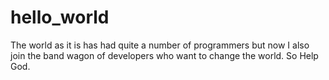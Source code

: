 # hello_world
The world as it is has had quite a number of programmers but now I also join the band wagon of developers who want to change the world.
So Help God.
